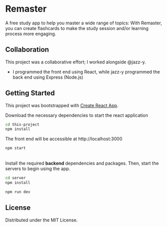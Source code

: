 # Remaster 
A free study app to help you master a wide range of topics:
With Remaster, you can create flashcards to make the study session and/or learning process more engaging. 

## Collaboration

This project was a collaborative effort; I worked alongside @jazz-y.

- I programmed the front end using React, while jazz-y programmed the back end using Express (Node.js)

## Getting Started

This project was bootstrapped with [Create React App](https://github.com/facebook/create-react-app).
<br>

Download the necessary dependencies to start the react application

```bash
cd this-project
npm install
```
The front end will be accessible at http://localhost:3000
```bash
npm start
```
<br>
Install the required <b>backend</b> dependencies and packages. Then, start the servers to begin using the app.

```bash
cd server
npm install

npm run dev
```

## License
Distributed under the MIT License.